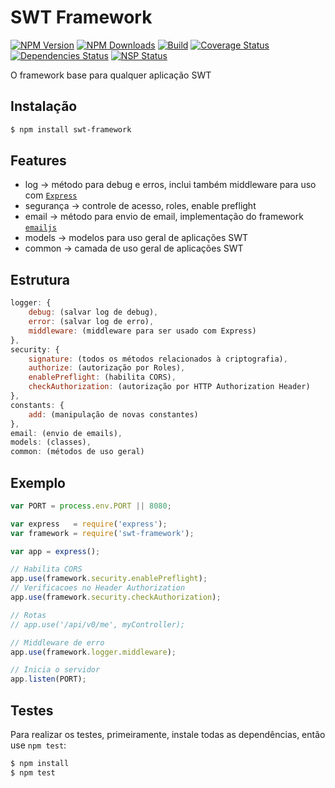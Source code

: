 # SWT Framework

  [![NPM Version][npm-image]][downloads-url]
  [![NPM Downloads][downloads-image]][downloads-url]
  [![Build][travis-image]][travis-url]
  [![Coverage Status][coveralls-image]][coveralls-url]
  [![Dependencies Status][david-image]][david-url]
  [![NSP Status][nsp-image]][nsp-url]

O framework base para qualquer aplicação SWT

## Instalação
```bash
$ npm install swt-framework
```
	
## Features
 - log -> método para debug e erros, inclui também middleware para uso com [`Express`](https://github.com/expressjs/express)
 - segurança -> controle de acesso, roles, enable preflight
 - email -> método para envio de email, implementação do framework [`emailjs`](https://github.com/eleith/emailjs)
 - models -> modelos para uso geral de aplicações SWT
 - common -> camada de uso geral de aplicações SWT

## Estrutura
```javascript
logger: {
    debug: (salvar log de debug),
    error: (salvar log de erro),
    middleware: (middleware para ser usado com Express)
},
security: {
    signature: (todos os métodos relacionados à criptografia),
    authorize: (autorização por Roles),
    enablePreflight: (habilita CORS),
    checkAuthorization: (autorização por HTTP Authorization Header)
},
constants: {
    add: (manipulação de novas constantes)
},
email: (envio de emails),
models: (classes),
common: (métodos de uso geral)
```

## Exemplo
```javascript
var PORT = process.env.PORT || 8080;

var express   = require('express');
var framework = require('swt-framework');

var app = express();

// Habilita CORS
app.use(framework.security.enablePreflight);
// Verificacoes no Header Authorization
app.use(framework.security.checkAuthorization);

// Rotas
// app.use('/api/v0/me', myController);

// Middleware de erro
app.use(framework.logger.middleware);

// Inicia o servidor
app.listen(PORT);
```

## Testes

  Para realizar os testes, primeiramente, instale todas as dependências, então use `npm test`:

```bash
$ npm install
$ npm test
```

[npm-image]: https://img.shields.io/npm/v/swt-framework.svg
[npm-url]: https://npmjs.org/package/swt-framework.svg
[downloads-image]: https://img.shields.io/npm/dm/swt-framework.svg.svg
[downloads-url]: https://npmjs.org/package/swt-framework
[travis-image]: https://img.shields.io/travis/nmdantas/swt-framework/master.svg
[travis-url]: https://travis-ci.org/nmdantas/swt-framework
[coveralls-image]: https://img.shields.io/coveralls/nmdantas/swt-framework/master.svg
[coveralls-url]: https://coveralls.io/github/nmdantas/swt-framework?branch=master
[david-image]: https://david-dm.org/nmdantas/swt-framework.svg
[david-url]: https://david-dm.org/nmdantas/swt-framework
[nsp-image]: https://nodesecurity.io/orgs/fabbrika/projects/7dd5b9a7-ad31-4c5b-bb12-29e3149a615a/badge
[nsp-url]: https://nodesecurity.io/orgs/fabbrika/projects/7dd5b9a7-ad31-4c5b-bb12-29e3149a615a
